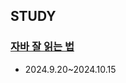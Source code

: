 ## STUDY
### [자바 잘 읽는 법](https://product.kyobobook.co.kr/detail/S000213029114)
- 2024.9.20~2024.10.15

